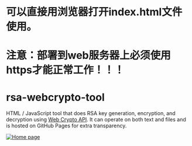 # 可以直接用浏览器打开index.html文件使用。
# 注意：部署到web服务器上必须使用https才能正常工作！！！
# rsa-webcrypto-tool
HTML / JavaScript tool that does RSA key generation, encryption, and decryption using <a href="https://www.w3.org/TR/WebCryptoAPI/">Web Crypto API</a>. It can operate on both text and files and is hosted on GitHub Pages for extra transparency.

[![Home page](/home-page.png)](https://galehouse5.github.io/rsa-webcrypto-tool/)
